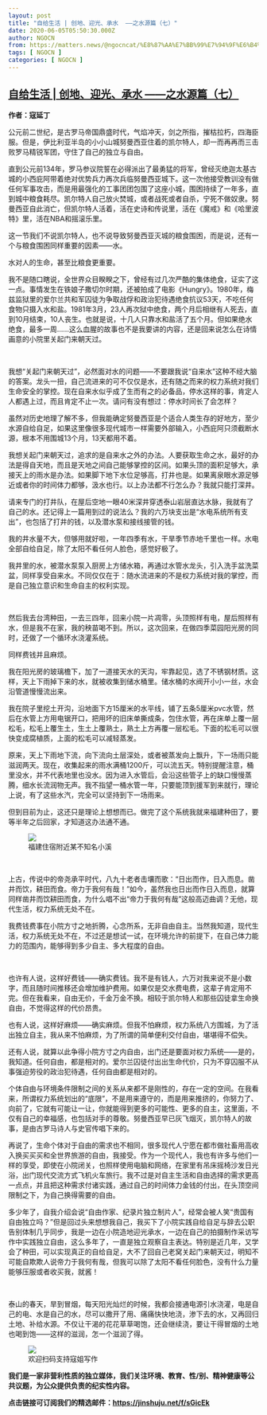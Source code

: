 ```yaml
---
layout: post
title: "自给生活 | 创地、迎光、承水  ——之水源篇（七）"
date: 2020-06-05T05:50:30.000Z
author: NGOCN
from: https://matters.news/@ngocncat/%E8%87%AA%E7%BB%99%E7%94%9F%E6%B4%BB-%E5%88%9B%E5%9C%B0-%E8%BF%8E%E5%85%89-%E6%89%BF%E6%B0%B4-%E4%B9%8B%E6%B0%B4%E6%BA%90%E7%AF%87-%E4%B8%83-bafyreic3rvpruqwxwdnltk4p3syw2xbajs5uq2nq6nunvczxj5xuq25cua
tags: [ NGOCN ]
categories: [ NGOCN ]
---
```

<!--1591336230000-->
[自给生活 | 创地、迎光、承水  ——之水源篇（七）](https://matters.news/@ngocncat/%E8%87%AA%E7%BB%99%E7%94%9F%E6%B4%BB-%E5%88%9B%E5%9C%B0-%E8%BF%8E%E5%85%89-%E6%89%BF%E6%B0%B4-%E4%B9%8B%E6%B0%B4%E6%BA%90%E7%AF%87-%E4%B8%83-bafyreic3rvpruqwxwdnltk4p3syw2xbajs5uq2nq6nunvczxj5xuq25cua)
------

<div>
<p><strong>作者：寇延丁</strong></p><p>公元前二世纪，是古罗马帝国鼎盛时代，气焰冲天，剑之所指，摧枯拉朽，四海臣服。但是，伊比利亚半岛的小小山城努曼西亚住着的凯尔特人，却一而再再而三击败罗马精锐军团，守住了自己的独立与自由。</p><p>直到公元前134年，罗马参议院誓在必得派出了最勇猛的将军，曾经灭绝迦太基古城的小西庇阿带着绝对优势兵力再次兵临努曼西亚城下。这一次他接受教训没有做任何军事攻击，而是用最强化的工事团团包围了这座小城，围困持续了一年多，直到城中粮食耗尽。凯尔特人自己放火焚城，或者战死或者自杀，宁死不做奴隶。努曼西亚自此消亡，但凯尔特人活着，活在史诗和传说里，活在《魔戒》和《哈里波特》里，活在NBA和摇滚乐里。</p><p>这一节我们不说凯尔特人，也不说导致努曼西亚灭城的粮食围困，而是说，还有一个与粮食围困同样重要的因素——水。</p><p>水对人的生命，甚至比粮食更重要。</p><p>我不是随口瞎说，全世界众目睽睽之下，曾经有过几次严酷的集体绝食，证实了这一点。事情发生在铁娘子撒切尔时期，还被拍成了电影《Hungry》。1980年，梅兹监狱里的爱尔兰共和军囚徒为争取战俘和政治犯待遇绝食抗议53天，不吃任何食物只摄入水和盐。1981年3月，23人再次狱中绝食，两个月后相继有人死去，直到10月结束，10人丧生。也就是说，十几人只靠水和盐活了五个月。但如果绝水绝食，最多一周……这么血腥的故事也不是我要讲的内容，还是回来说怎么在诗情画意的小院里关起门来朝天过。</p><p><br></p><p>我想“关起门来朝天过”，必然面对水的问题——不要跟我说“自来水”这种不经大脑的答案。龙头一扭，自己流进来的可不仅仅是水，还有随之而来的权力系统对我们生命安全的掌控。现在自来水似乎成了生而有之的必备品，停水这样的事，肯定人人都遇上过，而且肯定不止一次。请问有没有想过：停水时间长了会怎样？</p><p>虽然对历史地理了解不多，但我能确定努曼西亚是个适合人类生存的好地方，至少水源自给自足，如果这里像很多现代城市一样需要外部输入，小西庇阿只须截断水源，根本不用围城13个月，13天都用不着。</p><p>我想关起门来朝天过，追求的是自来水之外的办法。人要获取生命之水，最好的办法是得自天地，而且是天地之间自己能够掌控的区间。如果头顶的面积足够大，承接天上的雨水是办法。如果脚下地下水位足够高，打井也是。如果离泉眼水源足够近或者你的时间体力都够，汲水也行。以上办法都不行怎么办？我就只能打深井。</p><p>请来专门的打井队，在屋后空地一眼40米深井穿透泰山岩层直达水脉，我就有了自己的水。还记得上一篇用到过的说法么？我的六万块支出是“水电系统所有支出”，也包括了打井的钱，以及潜水泵和接线接管的钱。</p><p>我的井水量不大，但够用就好啦，一年四季有水，干旱季节赤地千里也一样。水电全部自给自足，除了太阳不看任何人脸色，感觉好极了。</p><p>我井里的水，被潜水泵泵入厨房上方储水箱，再通过水管水龙头，引入洗手盆洗菜盆，同样享受自来水。不同仅仅在于：随水流进来的不是权力系统对我的掌控，而是自己独立意识和生命自主的权利实现。</p><p><br></p><p>然后我去台湾种田，一去三四年，回来小院一片凋零，头顶照样有电，屋后照样有水，但是我不在家，我的秧苗喝不到。所以，这次回来，在做四季菜园阳光房的同时，还做了一个循环水浇灌系统。</p><p>同样费钱并且麻烦。</p><p>我在阳光房的玻璃檐下，加了一道接天水的天沟，牢靠起见，选了不锈钢材质。这样，天上下雨掉下来的水，就被收集到储水桶里。储水桶的水阀开小小一丝，水会沿管道慢慢流出来。</p><p>我在院子里挖土开沟，沿地面下方15厘米的水平线，铺了五条5厘米pvc水管，然后在水管上方用电锯开口，把用坏的旧床单撕成条，包住水管，再在床单上覆一层松毛，松毛上覆生土，生土上覆熟土，熟土上方再覆一层松毛。下面的松毛可以很快变成腐植质，上面的松毛可以减轻蒸发。</p><p>原来，天上下雨地下流，向下流向土层深处，或者被蒸发向上飘升，下一场雨只能滋润两天。现在，收集起来的雨水满桶1200斤，可以流五天。特别提醒注意，桶里没水，并不代表地里也没水。因为进入水管后，会沿这些管子上的缺口慢慢蒸腾，细水长流润物无声。我不指望一桶水管一年，只要能顶到援军到来就行，理论上说，有了这些水汽，完全可以坚持到下一场雨来。</p><p>但到目前为止，这还只是理论上想想而已。做完了这个系统我就来福建种田了，要等半年之后回家，才知道这办法通不通。</p><figure class="image"><picture><source type="image/webp" media="(min-width: 768px)" srcset="https://assets.matters.news/processed/1080w/embed/2809fbfd-6976-4fc9-a751-6da2c292a00e.webp" onerror="this.srcset='https://assets.matters.news/embed/2809fbfd-6976-4fc9-a751-6da2c292a00e.jpeg'"><source media="(min-width: 768px)" srcset="https://assets.matters.news/processed/1080w/embed/2809fbfd-6976-4fc9-a751-6da2c292a00e.jpeg" onerror="this.srcset='https://assets.matters.news/embed/2809fbfd-6976-4fc9-a751-6da2c292a00e.jpeg'"><source type="image/webp" srcset="https://assets.matters.news/processed/540w/embed/2809fbfd-6976-4fc9-a751-6da2c292a00e.webp"><img src="https://assets.matters.news/embed/2809fbfd-6976-4fc9-a751-6da2c292a00e.jpeg" srcset="https://assets.matters.news/processed/540w/embed/2809fbfd-6976-4fc9-a751-6da2c292a00e.jpeg" loading="lazy" referrerpolicy="no-referrer"></picture><figcaption><span>福建住宿附近某不知名小溪</span></figcaption></figure><p><br></p><p>上古，传说中的帝尧承平时代，八九十老者击壤而歌：“日出而作，日入而息。凿井而饮，耕田而食。帝力于我何有哉！”如今，虽然我也日出而作日入而息，就算同样凿井而饮耕田而食，为什么唱不出“帝力于我何有哉”这般高迈曲调？无他，现代生活，权力系统无处不在。</p><p>我费钱费事在小院方寸之地折腾，心念所系，无非自由自主。当然我知道，现代生活，权力系统无处不在，不过还是想试一试，在环境允许的前提下，在自己体力能力的范围内，能够得到多少自主、多大程度的自由。</p><p><br></p><p>也许有人说，这样好费钱——确实费钱。我不是有钱人，六万对我来说不是小数字，而且随时间推移还会增加维护费用。如果仅是交水费电费，这辈子肯定用不完。但在我看来，自由无价，千金万金不换。相较于凯尔特人和那些囚徒拿生命换自由，不觉得这样的代价昂贵。</p><p>也有人说，这样好麻烦——确实麻烦。但我不怕麻烦，权力系统八方围城，为了活出独立自主，我从来不怕麻烦，为了所谓的简单便利交付自由，堪堪得不偿失。</p><p>还有人说，就算以此争得小院方寸之内自由，出门还是要面对权力系统——是的，我知道。任何自由，都是相对的。爱尔兰囚徒付出出生命代价，只为不穿囚服不从事强迫劳役的政治犯待遇，任何自由都是相对的。</p><p>个体自由与环境条件限制之间的关系从来都不是刚性的，存在一定的空间。在我看来，所谓权力系统划出的“底限”，不是用来遵守的，而是用来推挤的，你努力了、向前了，它就有可能让一让，你就能得到更多的可能性、更多的自主，这里面，不仅有自己的幸福感，也包括对手的尊敬。努曼西亚早已灰飞烟灭，凯尔特人的故事，是由古罗马诗人与史官传唱下来的。</p><p>再说了，生命个体对于自由的需求也不相同，很多现代人宁愿在都市做社畜用高收入换买买买和全世界旅游的自由，我接受。作为一个现代人，我也有许多与他们一样的享受，即使在小院闭关，也照样使用电脑和网络，在家里有吊床摇椅沙发日光浴，出门现代交流方式飞机火车旅行。我不过是对自主生活和自由选择的需求更高一点点，并且把这种需求付诸实践，通过自己的时间体力金钱的付出，在头顶空间限制之下，为自己换得需要的自由。</p><p>多少年了，自我介绍会说“自由作家、纪录片独立制片人”，经常会被人笑“贵国有自由独立吗？”但是回过头来想想我自己，我买下了小院实践自给自足与辞去公职告别体制几乎同步，我是一边在小院造地迎光承水，一边在自己的拍摄制作采访写作中实践独立自由，这么多年了，一直是独立观察自主表达。特别是近几年，又学会了种田，可以实现真正的自给自足，大不了回自己老窝关起门来朝天过，明知不可能自欺欺人说帝力于我何有哉，但我可以除了太阳不看任何脸色，没有什么力量能够压服或者收买我，就酱！</p><p><br></p><p>泰山的春天，旱到冒烟，每天阳光灿烂的时候，我都会接通电源引水浇灌，电是自己的电、水是自己的水，尽可以撒开了用、痛痛快快地浇，渗下去的水，又再回归土地、补给水源。不仅让干渴的花花草草喝饱，还会继续浇，要让干得冒烟的土地也喝到饱——这样的滋润，怎一个滋润了得。</p><figure class="image"><picture><source type="image/webp" media="(min-width: 768px)" srcset="https://assets.matters.news/processed/1080w/embed/fd893973-978e-47de-a826-99b5d31444b5.webp" onerror="this.srcset='https://assets.matters.news/embed/fd893973-978e-47de-a826-99b5d31444b5.jpeg'"><source media="(min-width: 768px)" srcset="https://assets.matters.news/processed/1080w/embed/fd893973-978e-47de-a826-99b5d31444b5.jpeg" onerror="this.srcset='https://assets.matters.news/embed/fd893973-978e-47de-a826-99b5d31444b5.jpeg'"><source type="image/webp" srcset="https://assets.matters.news/processed/540w/embed/fd893973-978e-47de-a826-99b5d31444b5.webp"><img src="https://assets.matters.news/embed/fd893973-978e-47de-a826-99b5d31444b5.jpeg" srcset="https://assets.matters.news/processed/540w/embed/fd893973-978e-47de-a826-99b5d31444b5.jpeg" loading="lazy" referrerpolicy="no-referrer"></picture><figcaption><span>欢迎扫码支持寇姐写作</span></figcaption></figure><p><strong>我们是一家非营利性质的独立媒体，我们关注环境、教育、性/别、精神健康等公共议题，为公众提供负责的纪实性内容。</strong></p><p><strong>点击链接可订阅我们的精选邮件：</strong><a href="https://jinshuju.net/f/sGicEk" target="_blank"><strong>https://jinshuju.net/f/sGicEk</strong></a></p>
</div>
